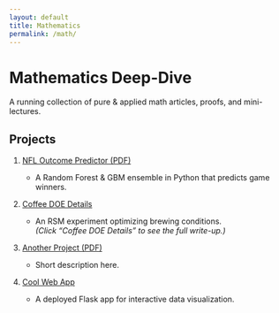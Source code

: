 ```yaml
---
layout: default
title: Mathematics
permalink: /math/
---
```


# Mathematics Deep-Dive

A running collection of pure & applied math articles, proofs, and mini-lectures.

## Projects

1. [NFL Outcome Predictor (PDF)](/assets/docs/nfl-outcome-predictor.pdf)  
   - A Random Forest & GBM ensemble in Python that predicts game winners.

2. [Coffee DOE Details](/data-science/coffee-doe/)  
   - An RSM experiment optimizing brewing conditions.  
     *(Click “Coffee DOE Details” to see the full write-up.)*

3. [Another Project (PDF)](/assets/docs/another-project.pdf)  
   - Short description here.

4. [Cool Web App](/data-science/cool-web-app/)  
   - A deployed Flask app for interactive data visualization.
